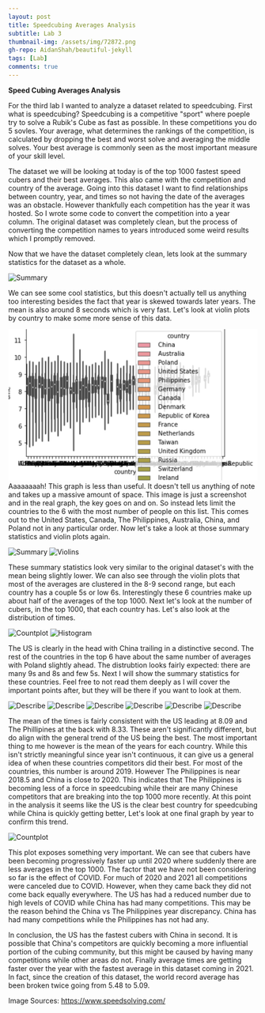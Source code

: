 ```yaml
---
layout: post
title: Speedcubing Averages Analysis
subtitle: Lab 3
thumbnail-img: /assets/img/72872.png
gh-repo: AidanShah/beautiful-jekyll
tags: [Lab]
comments: true
---
```


**Speed Cubing Averages Analysis**

For the third lab I wanted to analyze a dataset related to speedcubing. First what is speedcubing? Speedcubing is a competitive "sport" where poeple try to solve a Rubik's Cube as fast as possible. In these competitions you do 5 sovles. Your average, what determines the rankings of the competition, is calculated by dropping the best and worst solve and averaging the middle solves. Your best average is commonly seen as the most important measure of your skill level. 

The dataset we will be looking at today is of the top 1000 fastest speed cubers and their best averages. This also came with the competition and country of the average. Going into this dataset I want to find relationships between country, year, and times so not having the date of the averages was an obstacle. However thankfully each competition has the year it was hosted. So I wrote some code to convert the competition into a year column. The original dataset was completely clean, but the process of converting the competition names to years introduced some weird results which I promptly removed.

Now that we have the dataset completely clean, lets look at the summary statistics for the dataset as a whole. 


![Summary](https://github.com/AidanShah/beautiful-jekyll/tree/master/assets/img/describetotal.png)

We can see some cool statistics, but this doesn't actually tell us anything too interesting besides the fact that year is skewed towards later years. The mean is also around 8 seconds which is very fast. Let's look at violin plots by country to make some more sense of this data.

![Violin](https://github.com/AidanShah/beautiful-jekyll/blob/master/assets/img/violinbad.png)
Aaaaaaaah! This graph is less than useful. It doesn't tell us anything of note and takes up a massive amount of space. This image is just a screenshot and in the real graph, the key goes on and on. So instead lets limit the countries to the 6 with the most number of people on this list. This comes out to the United States, Canada, The Philippines, Australia, China, and Poland not in any particular order. Now let's take a look at those summary statistics and violin plots again.

![Summary](https://github.com/AidanShah/beautiful-jekyll/tree/master/assets/img/describeall.png)
![Violins](https://github.com/AidanShah/beautiful-jekyll/tree/master/assets/img/violinplottopcountries.png)

These summary statistics look very similar to the original dataset's with the mean being slightly lower. We can also see through the violin plots that most of the averages are clustered in the 8-9 second range, but each country has a couple 5s or low 6s. Interestingly these 6 countries make up about half of the averages of the top 1000. Next let's look at the number of cubers, in the top 1000, that each country has. Let's also look at the distribution of times.

![Countplot](https://github.com/AidanShah/beautiful-jekyll/tree/master/assets/img/countrycount.png)
![Histogram](https://github.com/AidanShah/beautiful-jekyll/tree/master/assets/img/topcountriestimehist.png)


The US is clearly in the head with China trailing in a distinctive second. The rest of the countries in the top 6 have about the same number of averages with Poland slightly ahead. The distrubtion looks fairly expected: there are many 9s and 8s and few 5s. Next I will show the summary statistics for these countries. Feel free to not read them deeply as I will cover the important points after, but they will be there if you want to look at them.

![Describe](https://github.com/AidanShah/beautiful-jekyll/tree/master/assets/img/americadescribe.png)
![Describe](https://github.com/AidanShah/beautiful-jekyll/tree/master/assets/img/chinadescribe.png)
![Describe](https://github.com/AidanShah/beautiful-jekyll/tree/master/assets/img/polanddescribe.png)
![Describe](https://github.com/AidanShah/beautiful-jekyll/tree/master/assets/img/philippinesdescribe.png)
![Describe](https://github.com/AidanShah/beautiful-jekyll/tree/master/assets/img/canadadescribe.png)
![Describe](https://github.com/AidanShah/beautiful-jekyll/tree/master/assets/img/australiadescribe.png)

The mean of the times is fairly consistent with the US leading at 8.09 and The Phillipines at the back with 8.33. These aren't significantly different, but do align with the general trend of the US being the best. The most important thing to me however is the mean of the years for each country. While this isn't strictly meaningful since year isn't continuous, it can give us a general idea of when these countries competitors did their best. For most of the countries, this number is around 2019. However The Philippines is near 2018.5 and China is close to 2020. This indicates that The Philippines is becoming less of a force in speedcubing while their are many Chinese competitors that are breaking into the top 1000 more recently. At this point in the analysis it seems like the US is the clear best country for speedcubing while China is quickly getting better, Let's look at one final graph by year to confirm this trend. 

![Countplot](https://github.com/AidanShah/beautiful-jekyll/tree/master/assets/img/yearcount.png)

This plot exposes something very important. We can see that cubers have been becoming progressively faster up until 2020 where suddenly there are less averages in the top 1000. The factor that we have not been considering so far is the effect of COVID. For much of 2020 and 2021 all competitions were canceled due to COVID. However, when they came back they did not come back equally everywhere. The US has had a reduced number due to high levels of COVID while China has had many competitions. This may be the reason behind the China vs The Philippines year discrepancy. China has had many competitions while the Philippines has not had any. 

In conclusion, the US has the fastest cubers with China in second. It is possible that China's competitors are quickly becoming a more influential portion of the cubing community, but this might be caused by having many competitions while other areas do not. Finally average times are getting faster over the year with the fastest average in this dataset coming in 2021. In fact, since the creation of this dataset, the world record average has been broken twice going from 5.48 to 5.09.

Image Sources: https://www.speedsolving.com/
